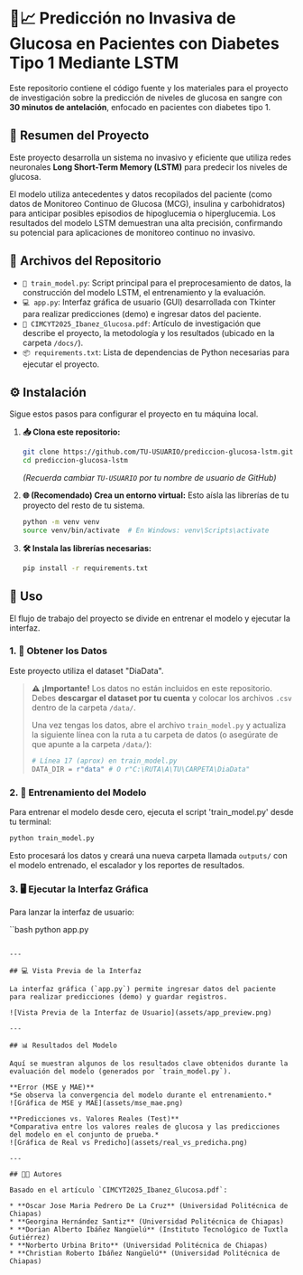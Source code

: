 # 🧪📈 Predicción no Invasiva de Glucosa en Pacientes con Diabetes Tipo 1 Mediante LSTM

Este repositorio contiene el código fuente y los materiales para el proyecto de investigación sobre la predicción de niveles de glucosa en sangre con **30 minutos de antelación**, enfocado en pacientes con diabetes tipo 1.

## 📜 Resumen del Proyecto

Este proyecto desarrolla un sistema no invasivo y eficiente que utiliza redes neuronales **Long Short-Term Memory (LSTM)** para predecir los niveles de glucosa.

El modelo utiliza antecedentes y datos recopilados del paciente (como datos de Monitoreo Continuo de Glucosa (MCG), insulina y carbohidratos) para anticipar posibles episodios de hipoglucemia o hiperglucemia. Los resultados del modelo LSTM demuestran una alta precisión, confirmando su potencial para aplicaciones de monitoreo continuo no invasivo.

## 📂 Archivos del Repositorio

* `🧠 train_model.py`: Script principal para el preprocesamiento de datos, la construcción del modelo LSTM, el entrenamiento y la evaluación.
* `💻 app.py`: Interfaz gráfica de usuario (GUI) desarrollada con Tkinter para realizar predicciones (demo) e ingresar datos del paciente.
* `📄 CIMCYT2025_Ibanez_Glucosa.pdf`: Artículo de investigación que describe el proyecto, la metodología y los resultados (ubicado en la carpeta `/docs/`).
* `📦 requirements.txt`: Lista de dependencias de Python necesarias para ejecutar el proyecto.

## ⚙️ Instalación

Sigue estos pasos para configurar el proyecto en tu máquina local.

1.  **📥 Clona este repositorio:**
    ```bash
    git clone https://github.com/TU-USUARIO/prediccion-glucosa-lstm.git
    cd prediccion-glucosa-lstm
    ```
    *(Recuerda cambiar `TU-USUARIO` por tu nombre de usuario de GitHub)*

2.  **🌐 (Recomendado) Crea un entorno virtual:**
    Esto aísla las librerías de tu proyecto del resto de tu sistema.
    ```bash
    python -m venv venv
    source venv/bin/activate  # En Windows: venv\Scripts\activate
    ```

3.  **🛠️ Instala las librerías necesarias:**
    ```bash
    pip install -r requirements.txt
    ```

## 🚀 Uso

El flujo de trabajo del proyecto se divide en entrenar el modelo y ejecutar la interfaz.

### 1. 💾 Obtener los Datos

Este proyecto utiliza el dataset "DiaData".

> **⚠️ ¡Importante!**
> Los datos no están incluidos en este repositorio. Debes **descargar el dataset por tu cuenta** y colocar los archivos `.csv` dentro de la carpeta `/data/`.
>
> Una vez tengas los datos, abre el archivo `train_model.py` y actualiza la siguiente línea con la ruta a tu carpeta de datos (o asegúrate de que apunte a la carpeta `/data/`):
> ```python
> # Línea 17 (aprox) en train_model.py
> DATA_DIR = r"data" # O r"C:\RUTA\A\TU\CARPETA\DiaData"
> ```

### 2. 🧠 Entrenamiento del Modelo

Para entrenar el modelo desde cero, ejecuta el script 'train_model.py' desde tu terminal:

```bash
python train_model.py
```

Esto procesará los datos y creará una nueva carpeta llamada `outputs/` con el modelo entrenado, el escalador y los reportes de resultados.

### 3. 🖥️ Ejecutar la Interfaz Gráfica

Para lanzar la interfaz de usuario:

``bash
python app.py
```

---

## 💻 Vista Previa de la Interfaz

La interfaz gráfica (`app.py`) permite ingresar datos del paciente para realizar predicciones (demo) y guardar registros.

![Vista Previa de la Interfaz de Usuario](assets/app_preview.png)

---

## 📊 Resultados del Modelo

Aquí se muestran algunos de los resultados clave obtenidos durante la evaluación del modelo (generados por `train_model.py`).

**Error (MSE y MAE)**
*Se observa la convergencia del modelo durante el entrenamiento.*
![Gráfica de MSE y MAE](assets/mse_mae.png)

**Predicciones vs. Valores Reales (Test)**
*Comparativa entre los valores reales de glucosa y las predicciones del modelo en el conjunto de prueba.*
![Gráfica de Real vs Predicho](assets/real_vs_predicha.png)

---

## 🧑‍🎓 Autores

Basado en el artículo `CIMCYT2025_Ibanez_Glucosa.pdf`:

* **Oscar Jose Maria Pedrero De La Cruz** (Universidad Politécnica de Chiapas)
* **Georgina Hernández Santiz** (Universidad Politécnica de Chiapas)
* **Dorian Alberto Ibáñez Nangüelú** (Instituto Tecnológico de Tuxtla Gutiérrez)
* **Norberto Urbina Brito** (Universidad Politécnica de Chiapas)
* **Christian Roberto Ibáñez Nangüelú** (Universidad Politécnica de Chiapas)

